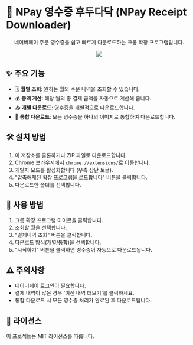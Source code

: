 # 🧾 NPay 영수증 후두다닥 (NPay Receipt Downloader)

<p align="center">
  네이버페이 주문 영수증을 쉽고 빠르게 다운로드하는 크롬 확장 프로그램입니다.
</p>
<p align="center">
    <img src="https://github.com/user-attachments/assets/9d84837e-0afb-4b2c-ad1f-04b0731a1711" />
</p>

## ✨ 주요 기능

- 🗓️ **월별 조회**: 원하는 월의 주문 내역을 조회할 수 있습니다.
- 💰 **총액 계산**: 해당 월의 총 결제 금액을 자동으로 계산해 줍니다.
- 📥 **개별 다운로드**: 영수증을 개별적으로 다운로드합니다.
- 🔄 **통합 다운로드**: 모든 영수증을 하나의 이미지로 통합하여 다운로드합니다.

## 🛠️ 설치 방법

1. 이 저장소를 클론하거나 ZIP 파일로 다운로드합니다.
2. Chrome 브라우저에서 `chrome://extensions/`로 이동합니다.
3. 개발자 모드를 활성화합니다 (우측 상단 토글).
4. "압축해제된 확장 프로그램을 로드합니다" 버튼을 클릭합니다.
5. 다운로드한 폴더를 선택합니다.

## 🚀 사용 방법

1. 크롬 확장 프로그램 아이콘을 클릭합니다.
2. 조회할 월을 선택합니다.
3. "결제내역 조회" 버튼을 클릭합니다.
4. 다운로드 방식(개별/통합)을 선택합니다.
5. "시작하기" 버튼을 클릭하면 영수증이 자동으로 다운로드됩니다.

## ⚠️ 주의사항

- 네이버페이 로그인이 필요합니다.
- 결제 내역이 많은 경우 '이전 내역 더보기'를 클릭하세요.
- 통합 다운로드 시 모든 영수증 처리가 완료된 후 다운로드됩니다.

## 📝 라이선스

이 프로젝트는 MIT 라이선스를 따릅니다.
